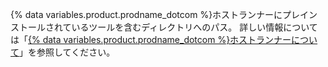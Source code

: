 {% data variables.product.prodname_dotcom %}ホストランナーにプレインストールされているツールを含むディレクトリへのパス。 詳しい情報については「[{% data variables.product.prodname_dotcom %}ホストランナーについて](/actions/reference/specifications-for-github-hosted-runners/#supported-software)」を参照してください。
